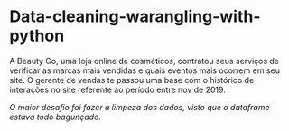 # Data-cleaning-warangling-with-python

A Beauty Co, uma loja online de cosméticos, contratou seus serviços de verificar as marcas mais vendidas e quais eventos mais ocorrem em seu site. O gerente de vendas te passou uma base com o histórico de interações no site referente ao período entre nov de 2019.

*O maior desafio foi fazer a limpeza dos dados, visto que o dataframe estava todo bagunçado.*
